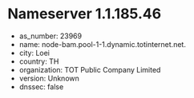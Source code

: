 # Nameserver 1.1.185.46

* as_number: 23969
* name: node-bam.pool-1-1.dynamic.totinternet.net.
* city: Loei
* country: TH
* organization: TOT Public Company Limited
* version: Unknown
* dnssec: false
